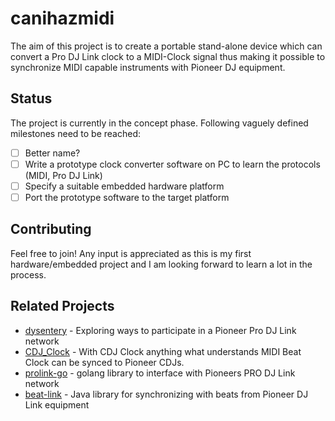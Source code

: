 # canihazmidi
The aim of this project is to create a portable stand-alone device which can convert a Pro DJ Link clock to a MIDI-Clock signal thus making it possible to synchronize MIDI capable instruments with Pioneer DJ equipment.

## Status
The project is currently in the concept phase. Following vaguely defined milestones need to be reached:
- [ ] Better name?
- [ ] Write a prototype clock converter software on PC to learn the protocols (MIDI, Pro DJ Link)
- [ ] Specify a suitable embedded hardware platform 
- [ ] Port the prototype software to the target platform

## Contributing
Feel free to join! Any input is appreciated as this is my first hardware/embedded project and I am looking forward to learn a lot in the process. 

## Related Projects
- [dysentery](https://github.com/brunchboy/dysentery) - Exploring ways to participate in a Pioneer Pro DJ Link network
- [CDJ_Clock](https://github.com/g-zi/CDJ_Clock) - With CDJ Clock anything what understands MIDI Beat Clock can be synced to Pioneer CDJs.
- [prolink-go](https://github.com/EvanPurkhiser/prolink-go) - golang library to interface with Pioneers PRO DJ Link network
- [beat-link](https://github.com/brunchboy/beat-link) - Java library for synchronizing with beats from Pioneer DJ Link equipment







